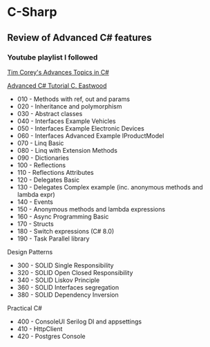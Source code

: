 # C-Sharp

## Review of Advanced C# features

### Youtube playlist I followed

[Tim Corey's Advances Topics in C#](https://www.youtube.com/playlist?list=PLLWMQd6PeGY12yNE714jffLFnMVZCwvvZ)

[Advanced C# Tutorial C. Eastwood](https://www.youtube.com/playlist?list=PL1OYTSGn7ia-drv5-xugztYN6D9Jx2wJX)

- 010 - Methods with ref, out and params
- 020 - Inheritance and polymorphism
- 030 - Abstract classes
- 040 - Interfaces Example Vehicles
- 050 - Interfaces Example Electronic Devices
- 060 - Interfaces Advanced Example IProductModel
- 070 - Linq Basic
- 080 - Linq with Extension Methods
- 090 - Dictionaries
- 100 - Reflections
- 110 - Reflections Attributes
- 120 - Delegates Basic
- 130 - Delegates Complex example (inc. anonymous methods and lambda expr)
- 140 - Events
- 150 - Anonymous methods and lambda expressions
- 160 - Async Programming Basic
- 170 - Structs
- 180 - Switch expressions (C# 8.0)
- 190 - Task Parallel library

Design Patterns

- 300 - SOLID Single Responsibility
- 320 - SOLID Open Closed Responsibility
- 340 - SOLID Liskov Principle
- 360 - SOLID Interfaces segregation
- 380 - SOLID Dependency Inversion

Practical C#

- 400 - ConsoleUI Serilog DI and appsettings
- 410 - HttpClient
- 420 - Postgres Console
